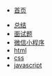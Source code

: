 - [首页]()
* [总结](frontEnd/)
* [面试题]()
* [微信小程序]()
* [html]()
* [css]()
* [javascript](frontEnd/javascript/)